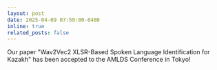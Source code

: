 ```yaml
---
layout: post
date: 2025-04-09 07:59:00-0400
inline: true
related_posts: false
---
```


Our paper "Wav2Vec2 XLSR-Based Spoken Language Identification for Kazakh" has been accepted to the AMLDS Conference in Tokyo!
